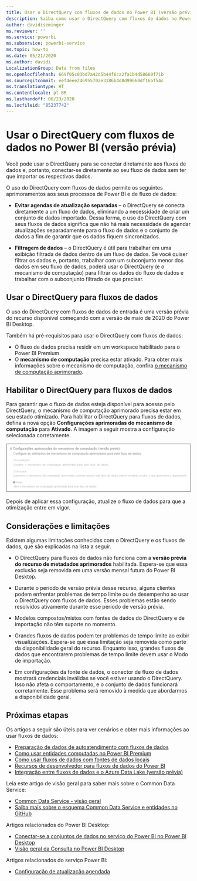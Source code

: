 ```yaml
---
title: Usar o DirectQuery com fluxos de dados no Power BI (versão prévia)
description: Saiba como usar o DirectQuery com fluxos de dados no Power BI
author: davidiseminger
ms.reviewer: ''
ms.service: powerbi
ms.subservice: powerbi-service
ms.topic: how-to
ms.date: 05/21/2020
ms.author: davidi
LocalizationGroup: Data from files
ms.openlocfilehash: 669f05c03bd7a42d5b44f6ca2fa1b4d58680f71b
ms.sourcegitcommit: eef4eee24695570ae3186b4d8d99660df16bf54c
ms.translationtype: HT
ms.contentlocale: pt-BR
ms.lasthandoff: 06/23/2020
ms.locfileid: "85237742"
---
```

# <a name="use-directquery-with-dataflows-in-power-bi-preview"></a>Usar o DirectQuery com fluxos de dados no Power BI (versão prévia)

Você pode usar o DirectQuery para se conectar diretamente aos fluxos de dados e, portanto, conectar-se diretamente ao seu fluxo de dados sem ter que importar os respectivos dados. 

O uso do DirectQuery com fluxos de dados permite os seguintes aprimoramentos aos seus processos de Power BI e de fluxo de dados:

* **Evitar agendas de atualização separadas** – o DirectQuery se conecta diretamente a um fluxo de dados, eliminando a necessidade de criar um conjunto de dados importado. Dessa forma, o uso do DirectQuery com seus fluxos de dados significa que não há mais necessidade de agendar atualizações separadamente para o fluxo de dados e o conjunto de dados a fim de garantir que os dados fiquem sincronizados.

* **Filtragem de dados** – o DirectQuery é útil para trabalhar em uma exibição filtrada de dados dentro de um fluxo de dados. Se você quiser filtrar os dados e, portanto, trabalhar com um subconjunto menor dos dados em seu fluxo de dados, poderá usar o DirectQuery (e o mecanismo de computação) para filtrar os dados do fluxo de dados e trabalhar com o subconjunto filtrado de que precisar.


## <a name="using-directquery-for-dataflows"></a>Usar o DirectQuery para fluxos de dados

O uso do DirectQuery com fluxos de dados de entrada é uma versão prévia do recurso disponível começando com a versão de maio de 2020 do Power BI Desktop. 

Também há pré-requisitos para usar o DirectQuery com fluxos de dados:

* O fluxo de dados precisa residir em um workspace habilitado para o Power BI Premium
* O **mecanismo de computação** precisa estar ativado. Para obter mais informações sobre o mecanismo de computação, confira [o mecanismo de computação aprimorado](service-dataflows-enhanced-compute-engine.md).

## <a name="enable-directquery-for-dataflows"></a>Habilitar o DirectQuery para fluxos de dados

Para garantir que o fluxo de dados esteja disponível para acesso pelo DirectQuery, o mecanismo de computação aprimorado precisa estar em seu estado otimizado. Para habilitar o DirectQuery para fluxos de dados, defina a nova opção **Configurações aprimoradas do mecanismo de computação** para **Ativado**. A imagem a seguir mostra a configuração selecionada corretamente.

![Habilitar o mecanismo de computação aprimorado para fluxos de dados](media/service-dataflows-directquery/dataflows-directquery-01.png)

Depois de aplicar essa configuração, atualize o fluxo de dados para que a otimização entre em vigor. 


## <a name="considerations-and-limitations"></a>Considerações e limitações

Existem algumas limitações conhecidas com o DirectQuery e os fluxos de dados, que são explicadas na lista a seguir.

* O DirectQuery para fluxos de dados não funciona com a **versão prévia do recurso de metadados aprimorados** habilitada. Espera-se que essa exclusão seja removida em uma versão mensal futura do Power BI Desktop.

* Durante o período de versão prévia desse recurso, alguns clientes podem enfrentar problemas de tempo limite ou de desempenho ao usar o DirectQuery com fluxos de dados. Esses problemas estão sendo resolvidos ativamente durante esse período de versão prévia.

* Modelos compostos/mistos com fontes de dados do DirectQuery e de importação não têm suporte no momento.

* Grandes fluxos de dados podem ter problemas de tempo limite ao exibir visualizações. Espera-se que essa limitação seja removida como parte da disponibilidade geral do recurso. Enquanto isso, grandes fluxos de dados que encontrarem problemas de tempo limite devem usar o Modo de importação.

* Em configurações da fonte de dados, o conector de fluxo de dados mostrará credenciais inválidas se você estiver usando o DirectQuery. Isso não afeta o comportamento, e o conjunto de dados funcionará corretamente. Esse problema será removido à medida que abordarmos a disponibilidade geral.



## <a name="next-steps"></a>Próximas etapas

Os artigos a seguir são úteis para ver cenários e obter mais informações ao usar fluxos de dados:

* [Preparação de dados de autoatendimento com fluxos de dados](service-dataflows-overview.md)
* [Como usar entidades computadas no Power BI Premium](service-dataflows-computed-entities-premium.md)
* [Como usar fluxos de dados com fontes de dados locais](service-dataflows-on-premises-gateways.md)
* [Recursos de desenvolvedor para fluxos de dados do Power BI](service-dataflows-developer-resources.md)
* [Integração entre fluxos de dados e o Azure Data Lake (versão prévia)](service-dataflows-azure-data-lake-integration.md)

Leia este artigo de visão geral para saber mais sobre o Common Data Service:
* [Common Data Service - visão geral ](https://docs.microsoft.com/powerapps/common-data-model/overview)
* [Saiba mais sobre o esquema Common Data Service e entidades no GitHub](https://github.com/Microsoft/CDM)

Artigos relacionados do Power BI Desktop:

* [Conectar-se a conjuntos de dados no serviço do Power BI no Power BI Desktop](../connect-data/desktop-report-lifecycle-datasets.md)
* [Visão geral da Consulta no Power BI Desktop](desktop-query-overview.md)

Artigos relacionados do serviço Power BI:
* [Configuração de atualização agendada](../connect-data/refresh-scheduled-refresh.md)
